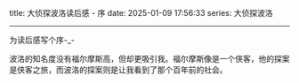title: 大侦探波洛读后感 - 序
date: 2025-01-09 17:56:33
series: 大侦探波洛

---

为读后感写个序-_-

波洛的知名度没有福尔摩斯高，但却更吸引我。福尔摩斯像是一个侠客，他的探案是侠客之旅，而波洛的探案则是让我看到了那个百年前的社会。

